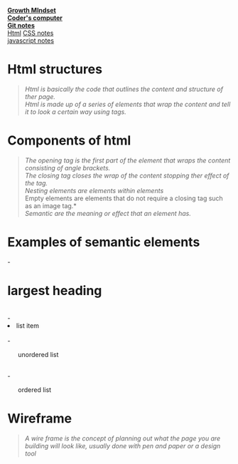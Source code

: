 [**Growth MIndset**](README.md)  
 [**Coder's computer**](codersComputer.md)    
[**Git notes**](GitNotes.md)  
[Html](HtmlStructures.md)
[CSS notes](cssnotes.md)  
[javascript notes](javascriptnotes.md)  

# **Html structures**   

>*Html is basically the code that outlines the content and structure  of ther page.*  
>*Html is made up of a series of elements that wrap the content and tell it to look a certain way using tags.*      
 
# **Components of html**   

>*The opening tag is the first part of the element that wraps   the content  consisting of angle brackets.*  
>*The closing tag closes the wrap of the content stopping ther effect of the tag.*  
>*Nesting elements are elements within elements*  
>Empty elements are elements that do not require a closing tag such as an image tag.*  
>*Semantic are the meaning or effect that an element has.*  


# **Examples of semantic elements**  

-<h1>largest heading</h1>   
-<li>list item</li>   
-<ul>unordered list</ul>     
-<ol>ordered list</ol>      

# **Wireframe**  

>*A wire frame is the concept of planning out what the page you are building will look like, usually done with pen and paper or a design tool*  